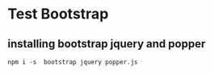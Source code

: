 # Test Bootstrap

## installing bootstrap jquery and popper
`npm i -s  bootstrap jquery popper.js`


